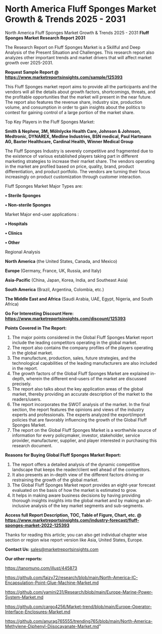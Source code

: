 # North America Fluff Sponges Market Growth & Trends 2025 - 2031
North America Fluff Sponges Market Growth & Trends 2025 - 2031
<strong>Fluff Sponges Market Research Report 2031</strong>

The Research Report on Fluff Sponges Market is a Skillful and Deep Analysis of the Present Situation and Challenges. This research report also analyzes other important trends and market drivers that will affect market growth over 2025-2031.

<strong>Request Sample Report @ <a href=https://www.marketreportsinsights.com/sample/125393>https://www.marketreportsinsights.com/sample/125393</a></strong>

This Fluff Sponges market report aims to provide all the participants and the vendors will all the details about growth factors, shortcomings, threats, and the profitable opportunities that the market will present in the near future. The report also features the revenue share, industry size, production volume, and consumption in order to gain insights about the politics to contest for gaining control of a large portion of the market share.

Top Key Players in the Fluff Sponges Market:

<strong>Smith & Nephew, 3M, Mölnlycke Health Care, Johnson & Johnson, Medtronic, DYNAREX, Medline Industries, BSN medical, Paul Hartmann AG, Baxter Healthcare, Cardinal Health, Winner Medical Group</strong>

The Fluff Sponges Industry is severely competitive and fragmented due to the existence of various established players taking part in different marketing strategies to increase their market share. The vendors operating in the market are profiled based on price, quality, brand, product differentiation, and product portfolio. The vendors are turning their focus increasingly on product customization through customer interaction.

Fluff Sponges Market Major Types are:

<strong>• Sterile Sponges

• Non-sterile Sponges</strong>

Market Major end-user applications :

<strong>• Hospitals

• Clinics

• Other</strong>

Regional Analysis

</u><strong><b>North America</b></strong> (the United States, Canada, and Mexico)

<strong><b>Europe </b></strong>(Germany, France, UK, Russia, and Italy)

<strong><b>Asia-Pacific</b></strong> (China, Japan, Korea, India, and Southeast Asia)

<strong><b>South America</b></strong> (Brazil, Argentina, Colombia, etc.)

<strong><b>The Middle East and Africa</b></strong> (Saudi Arabia, UAE, Egypt, Nigeria, and South Africa)

<strong>Go For Interesting Discount Here: <a href=https://www.marketreportsinsights.com/discount/125393>https://www.marketreportsinsights.com/discount/125393</a></strong>

<strong>Points Covered in The Report:</strong>
<ol>
  <li>The major points considered in the Global Fluff Sponges Market report include the leading competitors operating in the global market.</li>
  <li>The report also contains the company profiles of the players operating in the global market.</li>
  <li>The manufacture, production, sales, future strategies, and the technological capabilities of the leading manufacturers are also included in the report.</li>
  <li>The growth factors of the Global Fluff Sponges Market are explained in-depth, wherein the different end-users of the market are discussed precisely.</li>
  <li>The report also talks about the key application areas of the global market, thereby providing an accurate description of the market to the readers/users.</li>
  <li>The report incorporates the SWOT analysis of the market. In the final section, the report features the opinions and views of the industry experts and professionals. The experts analyzed the export/import policies that are favorably influencing the growth of the Global Fluff Sponges Market.</li>
  <li>The report on the Global Fluff Sponges Market is a worthwhile source of information for every policymaker, investor, stakeholder, service provider, manufacturer, supplier, and player interested in purchasing this research document.</li>
</ol>
<strong>Reasons for Buying Global Fluff Sponges Market Report:</strong>

<ol>
  <li>The report offers a detailed analysis of the dynamic competitive landscape that keeps the reader/client well ahead of the competitors.</li>
  <li>It also presents an in-depth view of the different factors driving or restraining the growth of the global market.</li>
  <li>The Global Fluff Sponges Market report provides an eight-year forecast evaluated on the basis of how the market is estimated to grow.</li>
  <li>It helps in making aware business decisions by having providing thorough insights insights into the global market and by making an all-inclusive analysis of the key market segments and sub-segments.</li>
</ol>
<strong>Access full Report Description, TOC, Table of Figure, Chart, etc. @ <a href=https://www.marketreportsinsights.com/industry-forecast/fluff-sponges-market-2022-125393>https://www.marketreportsinsights.com/industry-forecast/fluff-sponges-market-2022-125393</a></strong>


Thanks for reading this article; you can also get individual chapter wise section or region wise report version like Asia, United States, Europe.

<strong>Contact Us:</strong>
sales@marketreportsinsights.com

<strong>Our other reports:</strong>

<a href=https://tanomuno.com/illust/445873>https://tanomuno.com/illust/445873</a>

<a href=https://github.com/faizy72/research/blob/main/North-America-IC-Encapsulation-Point-Glue-Machine-Market.md>https://github.com/faizy72/research/blob/main/North-America-IC-Encapsulation-Point-Glue-Machine-Market.md</a>

<a href=https://github.com/yamini231/Research/blob/main/Europe-Marine-Power-System-Market.md>https://github.com/yamini231/Research/blob/main/Europe-Marine-Power-System-Market.md</a>

<a href=https://github.com/cargo4256/Market-trend/blob/main/Europe-Operator-Interface-Enclosures-Market.md>https://github.com/cargo4256/Market-trend/blob/main/Europe-Operator-Interface-Enclosures-Market.md</a>

<a href=https://github.com/anurag765555/trending765/blob/main/North-America-Methylene-Diphenyl-Diisocayanate-Market.md>https://github.com/anurag765555/trending765/blob/main/North-America-Methylene-Diphenyl-Diisocayanate-Market.md</a>"
